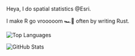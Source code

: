 Heya, I do spatial statistics @Esri. 

I make R go vrooooom 🏎️💨 often by writing Rust.

![Top Languages](https://github-readme-stats.vercel.app/api/top-langs/?username=josiahparry&hide=javascript,html,css,scss,tex,ts,php&langs_count=2&theme=transparent)

![GitHub Stats](https://github-readme-stats.vercel.app/api?username=josiahparry&show_icons=true&theme=transparent)
